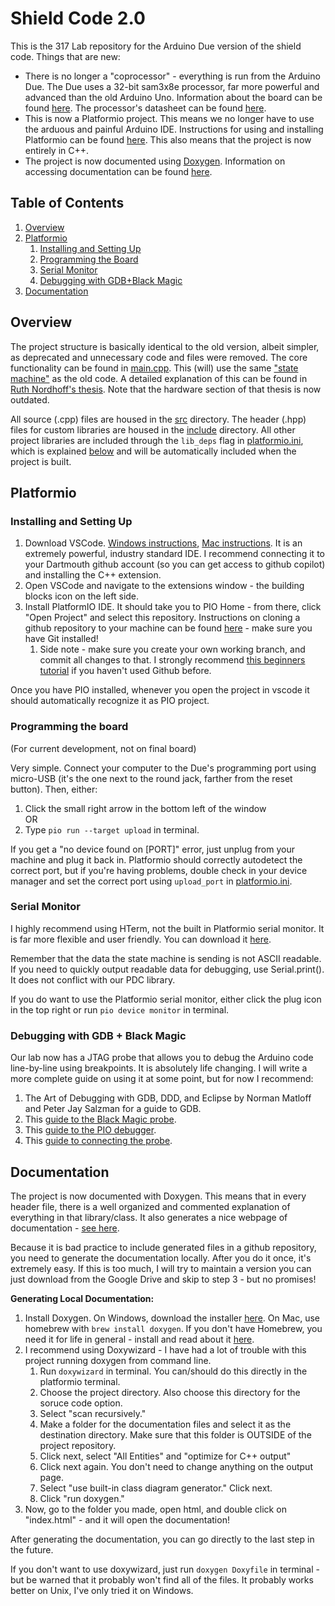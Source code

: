 # Shield Code 2.0
This is the 317 Lab repository for the Arduino Due version of the shield code. Things that are new:
* There is no longer a "coprocessor" - everything is run from the Arduino Due. The Due uses a 32-bit sam3x8e processor, far more powerful and advanced than the old Arduino Uno. Information about the board can be found [here](https://docs.arduino.cc/hardware/due/). The processor's datasheet can be found [here](https://ww1.microchip.com/downloads/en/devicedoc/atmel-11057-32-bit-cortex-m3-microcontroller-sam3x-sam3a_datasheet.pdf).
* This is now a Platformio project. This means we no longer have to use the arduous and painful Arduino IDE. Instructions for using and installing Platformio can be found [here](#platformio). This also means that the project is now entirely in C++.
* The project is now documented using [Doxygen](https://www.doxygen.nl/). Information on accessing documentation can be found [here](#documentation).
## Table of Contents
1. [Overview](#overview)
2. [Platformio](#platformio)  
    1. [Installing and Setting Up](#installing-and-setting-up)
    2. [Programming the Board](#programming-the-board)
    3. [Serial Monitor](#serial-monitor)
    4. [Debugging with GDB+Black Magic](#debugging-with-gdb--black-magic)
3. [Documentation](#documentation)

## Overview
The project structure is basically identical to the old version, albeit simpler, as deprecated and unnecessary code and files were removed. The core functionality can be found in [main.cpp](src/main.cpp). This (will) use the same ["state machine"](https://en.wikipedia.org/wiki/Finite-state_machine) as the old code. A detailed explanation of this can be found in [Ruth Nordhoff's thesis](https://drive.google.com/file/d/1XH5SRRh2m84pu7f2B1RSFuYGV1u3EBdw/view?usp=sharing). Note that the hardware section of that thesis is now outdated.  
  
All source (.cpp) files are housed in the [src](src) directory. The header (.hpp) files for custom libraries are housed in the [include](include) directory. All other project libraries are included through the `lib_deps` flag in [platformio.ini](platformio.ini), which is explained [below](#platformio) and will be automatically included when the project is built.

## Platformio
### Installing and Setting Up
1. Download VSCode. [Windows instructions](https://code.visualstudio.com/docs/setup/windows), [Mac instructions](https://code.visualstudio.com/docs/setup/mac). It is an extremely powerful, industry standard IDE. I recommend connecting it to your Dartmouth github account (so you can get access to github copilot) and installing the C++ extension.
2. Open VSCode and navigate to the extensions window - the building blocks icon on the left side.
3. Install PlatformIO IDE. It should take you to PIO Home - from there, click "Open Project" and select this repository. Instructions on cloning a github repository to your machine can be found [here](https://docs.github.com/en/repositories/creating-and-managing-repositories/cloning-a-repository) - make sure you have Git installed!  
    1. Side note - make sure you create your own working branch, and commit all changes to that. I strongly recommend [this beginners tutorial](https://github.com/skills/introduction-to-github) if you haven't used Github before.

Once you have PIO installed, whenever you open the project in vscode it should automatically recognize it as  PIO project.

### Programming the board
(For current development, not on final board)  
  
Very simple. Connect your computer to the Due's programming port using micro-USB (it's the one next to the round jack, farther from the reset button). Then, either:
1. Click the small right arrow in the bottom left of the window  
OR
2. Type `pio run --target upload` in terminal.  

If you get a "no device found on [PORT]" error, just unplug from your machine and plug it back in. Platformio should correctly autodetect the correct port, but if you're having problems, double check in your device manager and set the correct port using `upload_port` in [platformio.ini](platformio.ini).
### Serial Monitor
I highly recommend using HTerm, not the built in Platformio serial monitor. It is far more flexible and user friendly. You can download it [here](https://www.der-hammer.info/pages/terminal.html).  

Remember that the data the state machine is sending is not ASCII readable. If you need to quickly output readable data for debugging, use Serial.print(). It does not conflict with our PDC library.  

If you do want to use the Platformio serial monitor, either click the plug icon in the top right or run `pio device monitor` in terminal.

### Debugging with GDB + Black Magic
Our lab now has a JTAG probe that allows you to debug the Arduino code line-by-line using breakpoints. It is absolutely life changing. I will write a more complete guide on using it at some point, but for now I recommend:
1. The Art of Debugging with GDB, DDD, and Eclipse by Norman Matloff and Peter Jay Salzman for a guide to GDB.
2. This [guide to the Black Magic probe](https://github.com/compuphase/Black-Magic-Probe-Book/tree/main).
3. This [guide to the PIO debugger](https://docs.platformio.org/en/latest/plus/debugging.html).
4. This [guide to connecting the probe](https://www.hackster.io/rpatterson/hardware-debugging-arduino-due-with-gdb-and-blackmagic-probe-bfbe10).

## Documentation
The project is now documented with Doxygen. This means that in every header file, there is a well organized and commented explanation of everything in that library/class. It also generates a nice webpage of documentation - [see here](https://eigen.tuxfamily.org/dox/).  

Because it is bad practice to include generated files in a github repository, you need to generate the documentation locally. After you do it once, it's extremely easy. If this is too much, I will try to maintain a version you can just download from the Google Drive and skip to step 3 - but no promises!  

**Generating Local Documentation:**
1. Install Doxygen. On Windows, download the installer [here](https://www.doxygen.nl/download.html). On Mac, use homebrew with `brew install doxygen`. If you don't have Homebrew, you need it for life in general - install and read about it [here](https://brew.sh/). 
2. I recommend using Doxywizard - I have had a lot of trouble with this project running doxygen from command line.  
    1. Run `doxywizard` in terminal. You can/should do this directly in the platformio terminal.
    2. Choose the project directory. Also choose this directory for the soruce code option.
    3. Select "scan recursively."
    4. Make a folder for the documentation files and select it as the destination directory. Make sure that this folder is OUTSIDE of the project repository.
    5. Click next, select "All Entities" and "optimize for C++ output"
    6. Click next again. You don't need to change anything on the output page.
    7. Select "use built-in class diagram generator." Click next.
    8. Click "run doxygen."
3. Now, go to the folder you made, open html, and double click on "index.html" - and it will open the documentation! 

After generating the documentation, you can go directly to the last step in the future. 

If you don't want to use doxywizard, just run `doxygen Doxyfile` in terminal - but be warned that it probably won't find all of the files. It probably works better on Unix, I've only tried it on Windows.


